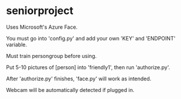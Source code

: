 # seniorproject
Uses Microsoft's Azure Face.

You must go into 'config.py' and add your own 'KEY' and 'ENDPOINT' variable.

Must train persongroup before using.

Put 5-10 pictures of [person] into 'friendly1', then run 'authorize.py'.

After 'authorize.py' finishes, 'face.py' will work as intended.

Webcam will be automatically detected if plugged in.
